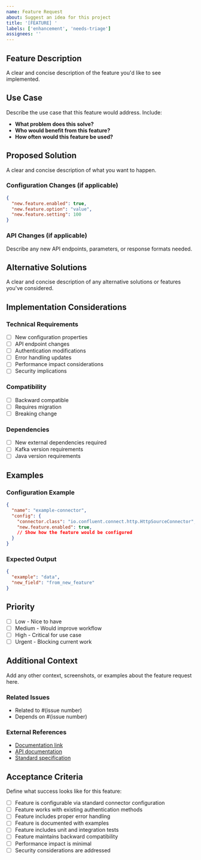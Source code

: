 ```yaml
---
name: Feature Request
about: Suggest an idea for this project
title: '[FEATURE] '
labels: ['enhancement', 'needs-triage']
assignees: ''
---
```


## Feature Description

A clear and concise description of the feature you'd like to see implemented.

## Use Case

Describe the use case that this feature would address. Include:
- **What problem does this solve?**
- **Who would benefit from this feature?**
- **How often would this feature be used?**

## Proposed Solution

A clear and concise description of what you want to happen.

### Configuration Changes (if applicable)

```json
{
  "new.feature.enabled": true,
  "new.feature.option": "value",
  "new.feature.setting": 100
}
```

### API Changes (if applicable)

Describe any new API endpoints, parameters, or response formats needed.

## Alternative Solutions

A clear and concise description of any alternative solutions or features you've considered.

## Implementation Considerations

### Technical Requirements
- [ ] New configuration properties
- [ ] API endpoint changes
- [ ] Authentication modifications
- [ ] Error handling updates
- [ ] Performance impact considerations
- [ ] Security implications

### Compatibility
- [ ] Backward compatible
- [ ] Requires migration
- [ ] Breaking change

### Dependencies
- [ ] New external dependencies required
- [ ] Kafka version requirements
- [ ] Java version requirements

## Examples

### Configuration Example
```json
{
  "name": "example-connector",
  "config": {
    "connector.class": "io.confluent.connect.http.HttpSourceConnector",
    "new.feature.enabled": true,
    // Show how the feature would be configured
  }
}
```

### Expected Output
```json
{
  "example": "data",
  "new_field": "from_new_feature"
}
```

## Priority

- [ ] Low - Nice to have
- [ ] Medium - Would improve workflow
- [ ] High - Critical for use case
- [ ] Urgent - Blocking current work

## Additional Context

Add any other context, screenshots, or examples about the feature request here.

### Related Issues
- Related to #(issue number)
- Depends on #(issue number)

### External References
- [Documentation link](https://example.com)
- [API documentation](https://api.example.com/docs)
- [Standard specification](https://tools.ietf.org/rfc/...)

## Acceptance Criteria

Define what success looks like for this feature:

- [ ] Feature is configurable via standard connector configuration
- [ ] Feature works with existing authentication methods
- [ ] Feature includes proper error handling
- [ ] Feature is documented with examples
- [ ] Feature includes unit and integration tests
- [ ] Feature maintains backward compatibility
- [ ] Performance impact is minimal
- [ ] Security considerations are addressed